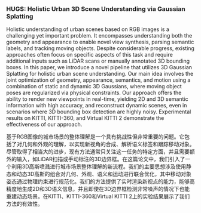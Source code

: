 ### HUGS: Holistic Urban 3D Scene Understanding via Gaussian Splatting

Holistic understanding of urban scenes based on RGB images is a challenging yet important problem. It encompasses understanding both the geometry and appearance to enable novel view synthesis, parsing semantic labels, and tracking moving objects. Despite considerable progress, existing approaches often focus on specific aspects of this task and require additional inputs such as LiDAR scans or manually annotated 3D bounding boxes. In this paper, we introduce a novel pipeline that utilizes 3D Gaussian Splatting for holistic urban scene understanding. Our main idea involves the joint optimization of geometry, appearance, semantics, and motion using a combination of static and dynamic 3D Gaussians, where moving object poses are regularized via physical constraints. Our approach offers the ability to render new viewpoints in real-time, yielding 2D and 3D semantic information with high accuracy, and reconstruct dynamic scenes, even in scenarios where 3D bounding box detection are highly noisy. Experimental results on KITTI, KITTI-360, and Virtual KITTI 2 demonstrate the effectiveness of our approach.

基于RGB图像的城市场景的整体理解是一个具有挑战性但非常重要的问题。它包括了对几何和外观的理解，以实现新视角的合成、解析语义标签和跟踪移动对象。尽管取得了相当大的进步，现有方法通常只关注这一任务的特定方面，并且需要额外的输入，如LiDAR扫描或手动标注的3D边界框。在这篇论文中，我们引入了一个利用3D高斯喷溅进行城市场景整体理解的新流程。我们的主要思想涉及使用静态和动态3D高斯的组合对几何、外观、语义和运动进行联合优化，其中移动对象姿态通过物理约束进行规范化。我们的方法提供了实时渲染新视点的能力，能够高精度地生成2D和3D语义信息，并且即使在3D边界框检测非常噪声的情况下也能重建动态场景。在KITTI、KITTI-360和Virtual KITTI 2上的实验结果展示了我们方法的有效性。
